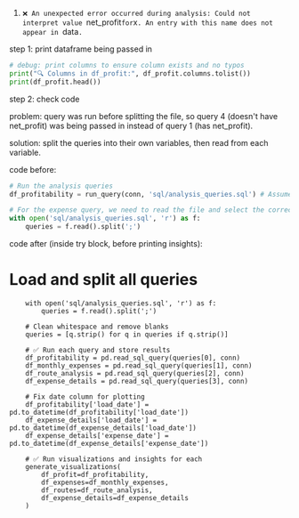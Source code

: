 1. `❌ An unexpected error occurred during analysis: Could not interpret value `net_profit` for `x`. An entry with this name does not appear in `data`.`

step 1: print dataframe being passed in
```python
# debug: print columns to ensure column exists and no typos
print("🔍 Columns in df_profit:", df_profit.columns.tolist())
print(df_profit.head())
```

step 2: check code

problem: query was run before splitting the file, so query 4 (doesn't have net_profit) was being passed in instead of query 1 (has net_profit).

solution: split the queries into their own variables, then read from each variable.

code before:
```python
# Run the analysis queries
df_profitability = run_query(conn, 'sql/analysis_queries.sql') # Assumes the first query is the main one

# For the expense query, we need to read the file and select the correct query
with open('sql/analysis_queries.sql', 'r') as f:
    queries = f.read().split(';')
```

code after (inside try block, before printing insights):
# Load and split all queries
        with open('sql/analysis_queries.sql', 'r') as f:
            queries = f.read().split(';')

        # Clean whitespace and remove blanks
        queries = [q.strip() for q in queries if q.strip()]

        # ✅ Run each query and store results
        df_profitability = pd.read_sql_query(queries[0], conn)
        df_monthly_expenses = pd.read_sql_query(queries[1], conn)
        df_route_analysis = pd.read_sql_query(queries[2], conn)
        df_expense_details = pd.read_sql_query(queries[3], conn)

        # Fix date column for plotting
        df_profitability['load_date'] = pd.to_datetime(df_profitability['load_date'])
        df_expense_details['load_date'] = pd.to_datetime(df_expense_details['load_date'])
        df_expense_details['expense_date'] = pd.to_datetime(df_expense_details['expense_date'])

        # ✅ Run visualizations and insights for each
        generate_visualizations(
            df_profit=df_profitability,
            df_expenses=df_monthly_expenses,
            df_routes=df_route_analysis,
            df_expense_details=df_expense_details
        )